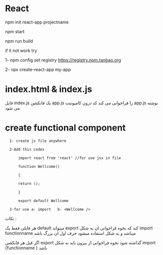 # React

npm init react-app projectname

npm start

npm run build

if it not work try

  1- npm config set registry https://registry.npm.taobao.org
  
  2- npx create-react-app my-app
  
 # index.html & index.js
 
 فایل index.js یک فانکشن app.js زا فراخوانی می کند کد درون کامپوننت app.js نوشته می شود
    
 # create functional component
      
      1- create js file anywhere
 
      2-Add this codes
      
          import react from 'react' //for use jsx in file
          
          function Wellcome()
          
          {
          
          return ();
          
          }
          
          export default Wellcome
          
      3-for use a- import   b- <Wellcome />
          
  
  نکات :
  
  هر فایلی فقط یک default میتواند export کند که نحوه فراخوانی ان به شکل import functionname میباشد و به شکل <Wellcome /> استفاده میشود حرف اول ان بزرگ باشد
      
  اگر قبل هر فانکشن export گذاشته شود نحوه فراخوانی از بیرون باید به شکل import {functionname } باشد
